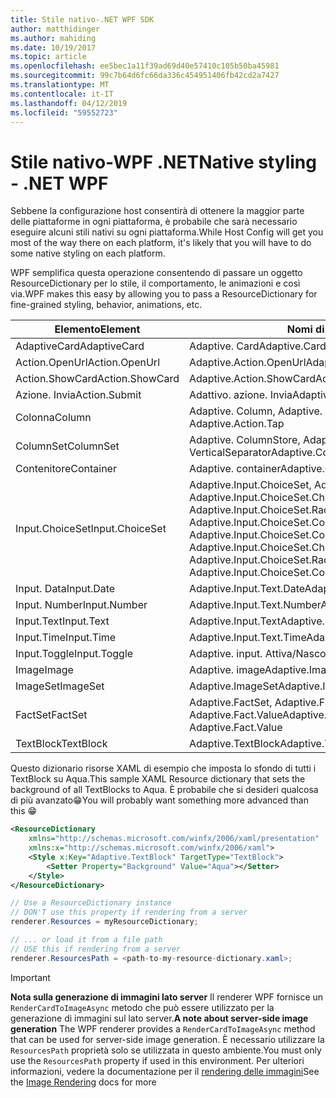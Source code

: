 ```yaml
---
title: Stile nativo-.NET WPF SDK
author: matthidinger
ms.author: mahiding
ms.date: 10/19/2017
ms.topic: article
ms.openlocfilehash: ee5bec1a11f39ad69d40e57410c105b50ba45981
ms.sourcegitcommit: 99c7b64d6fc66da336c454951406fb42cd2a7427
ms.translationtype: MT
ms.contentlocale: it-IT
ms.lasthandoff: 04/12/2019
ms.locfileid: "59552723"
---
```

# <a name="native-styling---net-wpf"></a><span data-ttu-id="f6712-102">Stile nativo-WPF .NET</span><span class="sxs-lookup"><span data-stu-id="f6712-102">Native styling - .NET WPF</span></span>

<span data-ttu-id="f6712-103">Sebbene la configurazione host consentirà di ottenere la maggior parte delle piattaforme in ogni piattaforma, è probabile che sarà necessario eseguire alcuni stili nativi su ogni piattaforma.</span><span class="sxs-lookup"><span data-stu-id="f6712-103">While Host Config will get you most of the way there on each platform, it's likely that you will have to do some native styling on each platform.</span></span> 

<span data-ttu-id="f6712-104">WPF semplifica questa operazione consentendo di passare un oggetto ResourceDictionary per lo stile, il comportamento, le animazioni e così via.</span><span class="sxs-lookup"><span data-stu-id="f6712-104">WPF makes this easy by allowing you to pass a ResourceDictionary for fine-grained styling, behavior, animations, etc.</span></span>

| <span data-ttu-id="f6712-105">Elemento</span><span class="sxs-lookup"><span data-stu-id="f6712-105">Element</span></span> | <span data-ttu-id="f6712-106">Nomi di stile</span><span class="sxs-lookup"><span data-stu-id="f6712-106">Style names</span></span> |
|---|---|
| <span data-ttu-id="f6712-107">AdaptiveCard</span><span class="sxs-lookup"><span data-stu-id="f6712-107">AdaptiveCard</span></span> | <span data-ttu-id="f6712-108">Adaptive. Card</span><span class="sxs-lookup"><span data-stu-id="f6712-108">Adaptive.Card</span></span>| 
| <span data-ttu-id="f6712-109">Action.OpenUrl</span><span class="sxs-lookup"><span data-stu-id="f6712-109">Action.OpenUrl</span></span>  | <span data-ttu-id="f6712-110">Adaptive.Action.OpenUrl</span><span class="sxs-lookup"><span data-stu-id="f6712-110">Adaptive.Action.OpenUrl</span></span>  |
| <span data-ttu-id="f6712-111">Action.ShowCard</span><span class="sxs-lookup"><span data-stu-id="f6712-111">Action.ShowCard</span></span> | <span data-ttu-id="f6712-112">Adaptive.Action.ShowCard</span><span class="sxs-lookup"><span data-stu-id="f6712-112">Adaptive.Action.ShowCard</span></span> |
| <span data-ttu-id="f6712-113">Azione. Invia</span><span class="sxs-lookup"><span data-stu-id="f6712-113">Action.Submit</span></span>  | <span data-ttu-id="f6712-114">Adattivo. azione. Invia</span><span class="sxs-lookup"><span data-stu-id="f6712-114">Adaptive.Action.Submit</span></span>  |
| <span data-ttu-id="f6712-115">Colonna</span><span class="sxs-lookup"><span data-stu-id="f6712-115">Column</span></span> | <span data-ttu-id="f6712-116">Adaptive. Column, Adaptive. Action. Tap</span><span class="sxs-lookup"><span data-stu-id="f6712-116">Adaptive.Column, Adaptive.Action.Tap</span></span> |
| <span data-ttu-id="f6712-117">ColumnSet</span><span class="sxs-lookup"><span data-stu-id="f6712-117">ColumnSet</span></span> | <span data-ttu-id="f6712-118">Adaptive. ColumnStore, Adaptive. VerticalSeparator</span><span class="sxs-lookup"><span data-stu-id="f6712-118">Adaptive.ColumnSet, Adaptive.VerticalSeparator</span></span> |
| <span data-ttu-id="f6712-119">Contenitore</span><span class="sxs-lookup"><span data-stu-id="f6712-119">Container</span></span> | <span data-ttu-id="f6712-120">Adaptive. container</span><span class="sxs-lookup"><span data-stu-id="f6712-120">Adaptive.Container</span></span>|
| <span data-ttu-id="f6712-121">Input.ChoiceSet</span><span class="sxs-lookup"><span data-stu-id="f6712-121">Input.ChoiceSet</span></span> | <span data-ttu-id="f6712-122">Adaptive.Input.ChoiceSet,  Adaptive.Input.ChoiceSet.ComboBox, Adaptive.Input.ChoiceSet.CheckBox,  Adaptive.Input.ChoiceSet.Radio,  Adaptive.Input.ChoiceSet.ComboBoxItem</span><span class="sxs-lookup"><span data-stu-id="f6712-122">Adaptive.Input.ChoiceSet,  Adaptive.Input.ChoiceSet.ComboBox, Adaptive.Input.ChoiceSet.CheckBox,  Adaptive.Input.ChoiceSet.Radio,  Adaptive.Input.ChoiceSet.ComboBoxItem</span></span> |
| <span data-ttu-id="f6712-123">Input. Data</span><span class="sxs-lookup"><span data-stu-id="f6712-123">Input.Date</span></span> | <span data-ttu-id="f6712-124">Adaptive.Input.Text.Date</span><span class="sxs-lookup"><span data-stu-id="f6712-124">Adaptive.Input.Text.Date</span></span>
| <span data-ttu-id="f6712-125">Input. Number</span><span class="sxs-lookup"><span data-stu-id="f6712-125">Input.Number</span></span> | <span data-ttu-id="f6712-126">Adaptive.Input.Text.Number</span><span class="sxs-lookup"><span data-stu-id="f6712-126">Adaptive.Input.Text.Number</span></span> |
| <span data-ttu-id="f6712-127">Input.Text</span><span class="sxs-lookup"><span data-stu-id="f6712-127">Input.Text</span></span> | <span data-ttu-id="f6712-128">Adaptive.Input.Text</span><span class="sxs-lookup"><span data-stu-id="f6712-128">Adaptive.Input.Text</span></span> |
| <span data-ttu-id="f6712-129">Input.Time</span><span class="sxs-lookup"><span data-stu-id="f6712-129">Input.Time</span></span> | <span data-ttu-id="f6712-130">Adaptive.Input.Text.Time</span><span class="sxs-lookup"><span data-stu-id="f6712-130">Adaptive.Input.Text.Time</span></span> |
| <span data-ttu-id="f6712-131">Input.Toggle</span><span class="sxs-lookup"><span data-stu-id="f6712-131">Input.Toggle</span></span>| <span data-ttu-id="f6712-132">Adaptive. input. Attiva/Nascondi</span><span class="sxs-lookup"><span data-stu-id="f6712-132">Adaptive.Input.Toggle</span></span>|
| <span data-ttu-id="f6712-133">Image</span><span class="sxs-lookup"><span data-stu-id="f6712-133">Image</span></span>  | <span data-ttu-id="f6712-134">Adaptive. image</span><span class="sxs-lookup"><span data-stu-id="f6712-134">Adaptive.Image</span></span> |
| <span data-ttu-id="f6712-135">ImageSet</span><span class="sxs-lookup"><span data-stu-id="f6712-135">ImageSet</span></span>  | <span data-ttu-id="f6712-136">Adaptive.ImageSet</span><span class="sxs-lookup"><span data-stu-id="f6712-136">Adaptive.ImageSet</span></span> |
| <span data-ttu-id="f6712-137">FactSet</span><span class="sxs-lookup"><span data-stu-id="f6712-137">FactSet</span></span> | <span data-ttu-id="f6712-138">Adaptive.FactSet, Adaptive.Fact.Title, Adaptive.Fact.Value</span><span class="sxs-lookup"><span data-stu-id="f6712-138">Adaptive.FactSet, Adaptive.Fact.Title, Adaptive.Fact.Value</span></span> |
| <span data-ttu-id="f6712-139">TextBlock</span><span class="sxs-lookup"><span data-stu-id="f6712-139">TextBlock</span></span>  | <span data-ttu-id="f6712-140">Adaptive.TextBlock</span><span class="sxs-lookup"><span data-stu-id="f6712-140">Adaptive.TextBlock</span></span> |

<span data-ttu-id="f6712-141">Questo dizionario risorse XAML di esempio che imposta lo sfondo di tutti i TextBlock su Aqua.</span><span class="sxs-lookup"><span data-stu-id="f6712-141">This sample XAML Resource dictionary that sets the background of all TextBlocks to Aqua.</span></span> <span data-ttu-id="f6712-142">È probabile che si desideri qualcosa di più avanzato😁</span><span class="sxs-lookup"><span data-stu-id="f6712-142">You will probably want something more advanced than this 😁</span></span>

```xml
<ResourceDictionary
    xmlns="http://schemas.microsoft.com/winfx/2006/xaml/presentation" 
    xmlns:x="http://schemas.microsoft.com/winfx/2006/xaml">
    <Style x:Key="Adaptive.TextBlock" TargetType="TextBlock">
        <Setter Property="Background" Value="Aqua"></Setter>
    </Style>
</ResourceDictionary>
```
```csharp
// Use a ResourceDictionary instance
// DON'T use this property if rendering from a server
renderer.Resources = myResourceDictionary;

// ... or load it from a file path
// USE this if rendering from a server
renderer.ResourcesPath = <path-to-my-resource-dictionary.xaml>;
```

> [!IMPORTANT]
> <span data-ttu-id="f6712-143">**Nota sulla generazione di immagini lato server** Il renderer WPF fornisce un `RenderCardToImageAsync` metodo che può essere utilizzato per la generazione di immagini sul lato server.</span><span class="sxs-lookup"><span data-stu-id="f6712-143">**A note about server-side image generation** The WPF renderer provides a `RenderCardToImageAsync` method that can be used for server-side image generation.</span></span> <span data-ttu-id="f6712-144">È necessario utilizzare la `ResourcesPath` proprietà solo se utilizzata in questo ambiente.</span><span class="sxs-lookup"><span data-stu-id="f6712-144">You must only use the `ResourcesPath` property if used in this environment.</span></span> <span data-ttu-id="f6712-145">Per ulteriori informazioni, vedere la documentazione per il [rendering delle immagini](../net-image/getting-started.md)</span><span class="sxs-lookup"><span data-stu-id="f6712-145">See the [Image Rendering](../net-image/getting-started.md) docs for more</span></span>